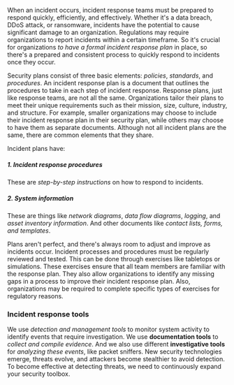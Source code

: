 When an incident occurs, incident response teams must be prepared to respond quickly, efficiently, and effectively. Whether it's a data breach, DDoS attack, or ransomware, incidents have the potential to cause significant damage to an organization. Regulations may require organizations to report incidents within a certain timeframe. So it's crucial for organizations *to have a formal incident response plan* in place, so there's a prepared and consistent process to quickly respond to incidents once they occur.

Security plans consist of three basic elements: *policies*, *standards*, and *procedures*. An incident response plan is a document that outlines the procedures to take in each step of incident response.
Response plans, just like response teams, are not all the same. Organizations tailor their plans to meet their unique requirements such as their mission, size, culture, industry, and structure. For example, smaller organizations may choose to include their incident response plan in their security plan, while others may choose to have them as separate documents.
Although not all incident plans are the same, there are common elements that they share.

Incident plans have: 
##### 1. Incident response procedures
These are *step-by-step instructions* on how to respond to incidents. 
##### 2. System information
These are things like *network diagrams*, *data flow diagrams*, *logging*, and *asset inventory information*. And other documents like *contact lists, forms, and templates*.

Plans aren't perfect, and there's always room to adjust and improve as incidents occur. Incident processes and procedures must be regularly reviewed and tested.
This can be done through exercises like tabletops or simulations. These exercises ensure that all team members are familiar with the response plan. They also allow organizations to identify any missing gaps in a process to improve their incident response plan. Also, organizations may be required to complete specific types of exercises for regulatory reasons.

### Incident response tools
We use *detection and management tools* to monitor system activity to identify events that require investigation. We use **documentation tools** to *collect and compile evidence*. And we also use different **investigative tools** for *analyzing these events*, like packet sniffers. New security technologies emerge, threats evolve, and attackers become stealthier to avoid detection. To become effective at detecting threats, we need to continuously expand your security toolbox. 

